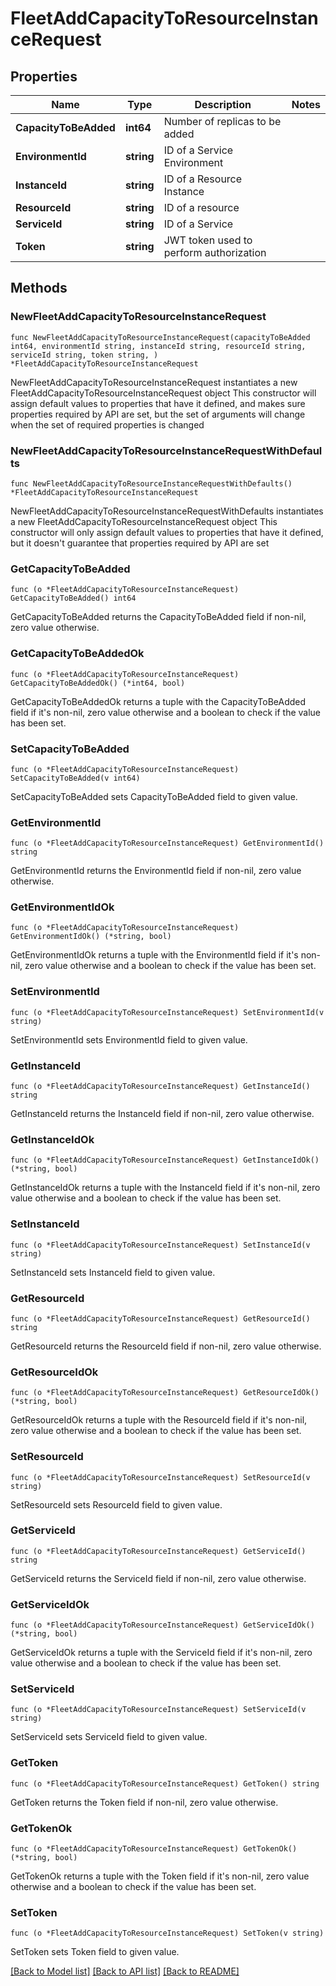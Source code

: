 # FleetAddCapacityToResourceInstanceRequest

## Properties

Name | Type | Description | Notes
------------ | ------------- | ------------- | -------------
**CapacityToBeAdded** | **int64** | Number of replicas to be added | 
**EnvironmentId** | **string** | ID of a Service Environment | 
**InstanceId** | **string** | ID of a Resource Instance | 
**ResourceId** | **string** | ID of a resource | 
**ServiceId** | **string** | ID of a Service | 
**Token** | **string** | JWT token used to perform authorization | 

## Methods

### NewFleetAddCapacityToResourceInstanceRequest

`func NewFleetAddCapacityToResourceInstanceRequest(capacityToBeAdded int64, environmentId string, instanceId string, resourceId string, serviceId string, token string, ) *FleetAddCapacityToResourceInstanceRequest`

NewFleetAddCapacityToResourceInstanceRequest instantiates a new FleetAddCapacityToResourceInstanceRequest object
This constructor will assign default values to properties that have it defined,
and makes sure properties required by API are set, but the set of arguments
will change when the set of required properties is changed

### NewFleetAddCapacityToResourceInstanceRequestWithDefaults

`func NewFleetAddCapacityToResourceInstanceRequestWithDefaults() *FleetAddCapacityToResourceInstanceRequest`

NewFleetAddCapacityToResourceInstanceRequestWithDefaults instantiates a new FleetAddCapacityToResourceInstanceRequest object
This constructor will only assign default values to properties that have it defined,
but it doesn't guarantee that properties required by API are set

### GetCapacityToBeAdded

`func (o *FleetAddCapacityToResourceInstanceRequest) GetCapacityToBeAdded() int64`

GetCapacityToBeAdded returns the CapacityToBeAdded field if non-nil, zero value otherwise.

### GetCapacityToBeAddedOk

`func (o *FleetAddCapacityToResourceInstanceRequest) GetCapacityToBeAddedOk() (*int64, bool)`

GetCapacityToBeAddedOk returns a tuple with the CapacityToBeAdded field if it's non-nil, zero value otherwise
and a boolean to check if the value has been set.

### SetCapacityToBeAdded

`func (o *FleetAddCapacityToResourceInstanceRequest) SetCapacityToBeAdded(v int64)`

SetCapacityToBeAdded sets CapacityToBeAdded field to given value.


### GetEnvironmentId

`func (o *FleetAddCapacityToResourceInstanceRequest) GetEnvironmentId() string`

GetEnvironmentId returns the EnvironmentId field if non-nil, zero value otherwise.

### GetEnvironmentIdOk

`func (o *FleetAddCapacityToResourceInstanceRequest) GetEnvironmentIdOk() (*string, bool)`

GetEnvironmentIdOk returns a tuple with the EnvironmentId field if it's non-nil, zero value otherwise
and a boolean to check if the value has been set.

### SetEnvironmentId

`func (o *FleetAddCapacityToResourceInstanceRequest) SetEnvironmentId(v string)`

SetEnvironmentId sets EnvironmentId field to given value.


### GetInstanceId

`func (o *FleetAddCapacityToResourceInstanceRequest) GetInstanceId() string`

GetInstanceId returns the InstanceId field if non-nil, zero value otherwise.

### GetInstanceIdOk

`func (o *FleetAddCapacityToResourceInstanceRequest) GetInstanceIdOk() (*string, bool)`

GetInstanceIdOk returns a tuple with the InstanceId field if it's non-nil, zero value otherwise
and a boolean to check if the value has been set.

### SetInstanceId

`func (o *FleetAddCapacityToResourceInstanceRequest) SetInstanceId(v string)`

SetInstanceId sets InstanceId field to given value.


### GetResourceId

`func (o *FleetAddCapacityToResourceInstanceRequest) GetResourceId() string`

GetResourceId returns the ResourceId field if non-nil, zero value otherwise.

### GetResourceIdOk

`func (o *FleetAddCapacityToResourceInstanceRequest) GetResourceIdOk() (*string, bool)`

GetResourceIdOk returns a tuple with the ResourceId field if it's non-nil, zero value otherwise
and a boolean to check if the value has been set.

### SetResourceId

`func (o *FleetAddCapacityToResourceInstanceRequest) SetResourceId(v string)`

SetResourceId sets ResourceId field to given value.


### GetServiceId

`func (o *FleetAddCapacityToResourceInstanceRequest) GetServiceId() string`

GetServiceId returns the ServiceId field if non-nil, zero value otherwise.

### GetServiceIdOk

`func (o *FleetAddCapacityToResourceInstanceRequest) GetServiceIdOk() (*string, bool)`

GetServiceIdOk returns a tuple with the ServiceId field if it's non-nil, zero value otherwise
and a boolean to check if the value has been set.

### SetServiceId

`func (o *FleetAddCapacityToResourceInstanceRequest) SetServiceId(v string)`

SetServiceId sets ServiceId field to given value.


### GetToken

`func (o *FleetAddCapacityToResourceInstanceRequest) GetToken() string`

GetToken returns the Token field if non-nil, zero value otherwise.

### GetTokenOk

`func (o *FleetAddCapacityToResourceInstanceRequest) GetTokenOk() (*string, bool)`

GetTokenOk returns a tuple with the Token field if it's non-nil, zero value otherwise
and a boolean to check if the value has been set.

### SetToken

`func (o *FleetAddCapacityToResourceInstanceRequest) SetToken(v string)`

SetToken sets Token field to given value.



[[Back to Model list]](../README.md#documentation-for-models) [[Back to API list]](../README.md#documentation-for-api-endpoints) [[Back to README]](../README.md)


